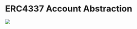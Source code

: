 # ERC4337 Account Abstraction

![](https://mmbiz.qpic.cn/sz_mmbiz_png/aCITy8uI9icnwKDFibcw6rk5lcjhDfMicdabAlS1j1v4lSwYpoOibNQmDrhEqozhMHpUxVCNDTIhq5iajeVvvu0yq1w/640?wx_fmt=png&wxfrom=5&wx_lazy=1&wx_co=1)
